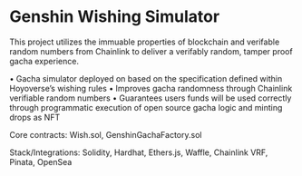 # Genshin Wishing Simulator

This project utilizes the immuable properties of blockchain and verifable random numbers from Chainlink to deliver a verifably random, tamper proof gacha experience.

• Gacha simulator deployed on based on the specification defined within Hoyoverse’s wishing rules
• Improves gacha randomness through Chainlink verifiable random numbers
• Guarantees users funds will be used correctly through programmatic execution of open source gacha logic and
minting drops as NFT

Core contracts: Wish.sol, GenshinGachaFactory.sol

Stack/Integrations: Solidity, Hardhat, Ethers.js, Waffle, Chainlink VRF, Pinata, OpenSea 


